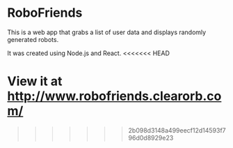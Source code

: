 # RoboFriends

This is a web app that grabs a list of user data and displays randomly generated robots.

It was created using Node.js and React.
<<<<<<< HEAD

View it at http://www.robofriends.clearorb.com/
=======
>>>>>>> 2b098d3148a499eecf12d14593f796d0d8929e23
